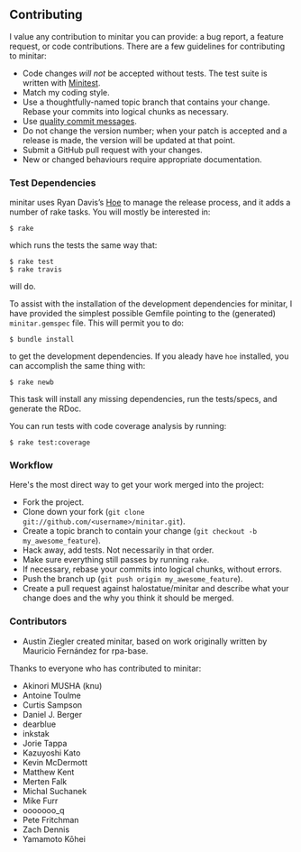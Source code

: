 ## Contributing

I value any contribution to minitar you can provide: a bug report, a feature
request, or code contributions. There are a few guidelines for contributing to
minitar:

- Code changes _will not_ be accepted without tests. The test suite is
  written with [Minitest][].
- Match my coding style.
- Use a thoughtfully-named topic branch that contains your change. Rebase
  your commits into logical chunks as necessary.
- Use [quality commit messages][].
- Do not change the version number; when your patch is accepted and a release
  is made, the version will be updated at that point.
- Submit a GitHub pull request with your changes.
- New or changed behaviours require appropriate documentation.

### Test Dependencies

minitar uses Ryan Davis’s [Hoe][] to manage the release process, and it adds
a number of rake tasks. You will mostly be interested in:

    $ rake

which runs the tests the same way that:

    $ rake test
    $ rake travis

will do.

To assist with the installation of the development dependencies for minitar,
I have provided the simplest possible Gemfile pointing to the (generated)
`minitar.gemspec` file. This will permit you to do:

    $ bundle install

to get the development dependencies. If you aleady have `hoe` installed, you can
accomplish the same thing with:

    $ rake newb

This task will install any missing dependencies, run the tests/specs, and
generate the RDoc.

You can run tests with code coverage analysis by running:

    $ rake test:coverage

### Workflow

Here's the most direct way to get your work merged into the project:

- Fork the project.
- Clone down your fork (`git clone git://github.com/<username>/minitar.git`).
- Create a topic branch to contain your change (`git checkout -b my_awesome_feature`).
- Hack away, add tests. Not necessarily in that order.
- Make sure everything still passes by running `rake`.
- If necessary, rebase your commits into logical chunks, without errors.
- Push the branch up (`git push origin my_awesome_feature`).
- Create a pull request against halostatue/minitar and describe what your
  change does and the why you think it should be merged.

### Contributors

- Austin Ziegler created minitar, based on work originally written by
  Mauricio Fernández for rpa-base.

Thanks to everyone who has contributed to minitar:

- Akinori MUSHA (knu)
- Antoine Toulme
- Curtis Sampson
- Daniel J. Berger
- dearblue
- inkstak
- Jorie Tappa
- Kazuyoshi Kato
- Kevin McDermott
- Matthew Kent
- Merten Falk
- Michal Suchanek
- Mike Furr
- ooooooo_q
- Pete Fritchman
- Zach Dennis
- Yamamoto Kōhei

[minitest]: https://github.com/seattlerb/minitest
[quality commit messages]: http://tbaggery.com/2008/04/19/a-note-about-git-commit-messages.html
[hoe]: https://github.com/seattlerb/hoe
